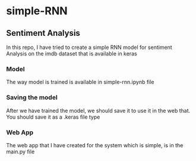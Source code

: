 # simple-RNN
## Sentiment Analysis
In this repo, I have tried to create a simple RNN model for sentiment Analysis on the imdb dataset that is available in keras
### Model
The way model is trained is available in simple-rnn.ipynb file
### Saving the model
After we have trained the model, we should save it to use it in the web that. You should save it as a .keras file type
### Web App
The web app that I have created for the system which is simple, is in the main.py file
